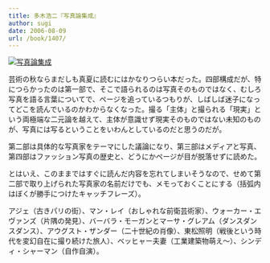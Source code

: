 ```yaml
---
title: 多木浩二『写真論集成』
author: sugi
date: 2006-08-09
url: /book/1407/
---
```

<a href="http://www.amazon.co.jp/exec/obidos/ASIN/4006020724/chezsugi-22/ref=nosim/" name="amazletlink" target="_blank"><img src="http://i1.wp.com/ec2.images-amazon.com/images/I/41Q7D6AKF5L.SL160.jpg?w=660" alt="写真論集成" class="alignleft" data-recalc-dims="1" /></a>

芸術の秋ならまだしも真夏に読むにはかなりつらい本だった。四部構成だが、特につらかったのは第一部で、そこで語られるのは写真そのものではなく、むしろ写真を語る言葉についてで、ページを追っているつもりが、しばしば迷子になってどこを読んでいるのかわからなくなった。撮る「主体」と撮られる「現実」という両極端な二元論を越えて、主体が意識せず現実そのものではない未知のものが、写真には写るということをいわんとしているのだと思うのだが。

第二部は具体的な写真家をテーマにした議論になり、第三部はメディアと写真、第四部はファッション写真の歴史と、どうにかページが目が脱落せずに読めた。

とはいえ、このままではすぐに読んだ内容を忘れてしまいそうなので、せめて第二部で取り上げられた写真家の名前だけでも、メモっておくことにする（括弧内はぼくが勝手につけたキャッチフレーズ）。

アジェ（古きパリの街）、マン・レイ（おしゃれな前衛芸術家）、ウォーカー・エヴァンズ（片隅の発見）、バーバラ・モーガンとマーサ・グレアム（ダンスダンスダンス）、アウグスト・ザンダー（二十世紀の肖像）、東松照明（戦後という時代を変幻自在に撮り続けた旅人）、ベッヒャー夫妻（工業建築物萌え～）、シンディ・シャーマン（自作自演）。

